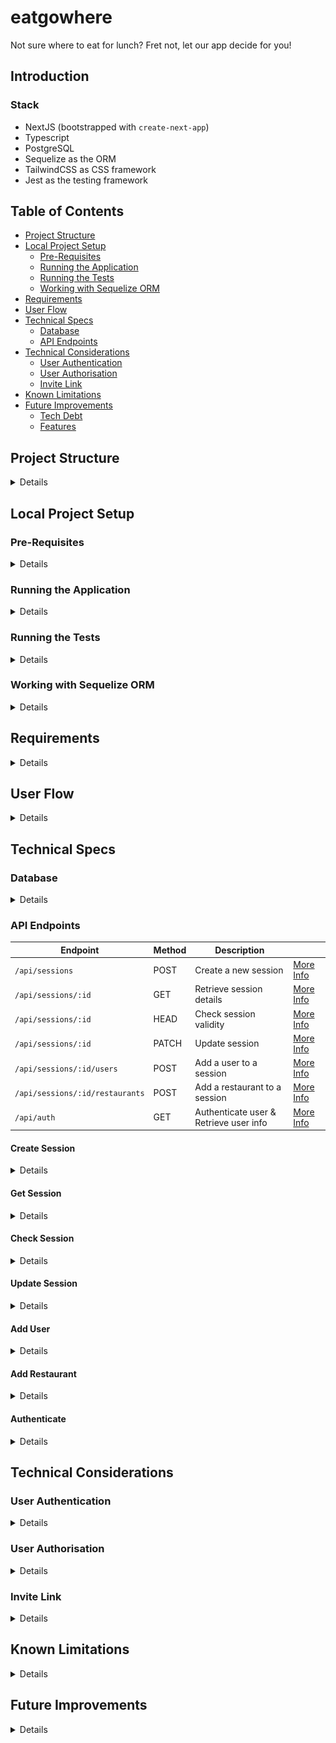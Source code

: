 # eatgowhere

Not sure where to eat for lunch? Fret not, let our app decide for you!

## Introduction

### Stack

- NextJS (bootstrapped with `create-next-app`)
- Typescript
- PostgreSQL
- Sequelize as the ORM
- TailwindCSS as CSS framework
- Jest as the testing framework

## Table of Contents

- [Project Structure](#project-structure)
- [Local Project Setup](#local-project-setup)
  - [Pre-Requisites](#pre-requisites)
  - [Running the Application](#running-the-application)
  - [Running the Tests](#running-the-tests)
  - [Working with Sequelize ORM](#working-with-sequelize-orm)
- [Requirements](#requirements)
- [User Flow](#user-flow)
- [Technical Specs](#technical-specs)
  - [Database](#database)
  - [API Endpoints](#api-endpoints)
- [Technical Considerations](#technical-considerations)
  - [User Authentication](#user-authentication)
  - [User Authorisation](#user-authorisation)
  - [Invite Link](#invite-link)
- [Known Limitations](#known-limitations)
- [Future Improvements](#future-improvements)
  - [Tech Debt](#tech-debt)
  - [Features](#features)

## Project Structure

<details>

```
eatgowhere/
├── .env.*
├── .gitignore
├── README.md
├── docker-compose.yml
├── package.json
├── tsconfig.json
├── public/                    # Static assets
│   ├── auth_flow.png
│   ├── database.png
│   ├── user_flow.png
│   └── *.svg
├── scripts/                   # Build and deployment scripts
│   └── run-local.sh
└── src/
    └── app/                   # Next.js App Router directory
        ├── globals.css
        ├── layout.tsx
        ├── (pages)/           # Pages
        │   ├── page.tsx
        │   ├── page.test.tsx
        │   └── sessions/
        ├── api/               # API route handlers
        │   ├── auth/
        │   └── sessions/
        ├── components/        # Reusable React components
        ├── database/          # Database configuration and models
        │   ├── config/
        │   ├── migrations/
        │   ├── models/
        │   └── seeders/
        ├── lib/               # Shared utilities and types
        │   ├── api-config.ts
        │   ├── interfaces.ts
        │   ├── types.ts
        │   └── validators.ts
        ├── services/          # Business logic layer
        │   ├── auth.ts
        │   ├── restaurant.ts
        │   ├── session.ts
        │   └── user.ts
        └── utils/             # Utility functions
            └── api.ts
```

</details>

## Local Project Setup

### Pre-Requisites

<details>

#### 1. Get a version manager

This project runs on **Node v22.18.0**.

We recommend downloading a node version manager for the management of different node versions across projects.

#### 2. Docker & Container Runtime

We recommend using `colima` over Docker Desktop.

Assuming that you are using Mac and use `homebrew` as your package manager:

```shell
brew_install "colima"
brew_install "docker"
brew_install "docker-compose"
brew_install "qemu"  # Ensures Colima can run x86 containers on Apple Silicon
```

<blockquote>
Some useful commands for `colima`:

```shell
colima stop                      # Stop Colima
colima start --memory 8 --cpu 4  # Start Colima with 4 CPU cores and 8GB RAM (for running tests)
```

If you prefer having some visuals, you may check out [`lazydocker`](https://github.com/jesseduffield/lazydocker).

</blockquote>

#### 3. Setup the Repository

```shell
npm install
npx sequelize-cli db:migrate # Run the migration files
```

#### 4. Add Environment Files

You will need to create the `.env.local` and `.env.test` files.

You may copy the following environment variables and their values for the `.env.test` file.

```
# .env.test

DB_NAME=eatgowhere_test
DB_USER=admin
DB_PASSWORD=admin
DB_HOST=localhost
DB_DIALECT=postgres
DB_PORT=5433

JWT_SECRET=your_jwt_secret_key
ACCESS_TOKEN_EXPIRY=7d
```

For the `.env.local` file,

- Database information can be retrieved from the [docker-compose.yml](./docker-compose.yml) file. The values to change are `DB_PORT=5432`, `DB_NAME=eatgowhere` and `DB_HOST=db`.
- The `JWT_SECRET` can be randomly generated and updated.
- You may change the `ACCESS_TOKEN_EXPIRY` as you wish. Do note the limitations of the access token in our application. See our [Known Limitations](#known-limitations) and [User Authentication](#user-authentication) for more information.

```
# .env.local

DB_NAME=eatgowhere
DB_USER=admin
DB_PASSWORD=admin
DB_HOST=db
DB_DIALECT=postgres
DB_PORT=5432

JWT_SECRET={YOUR_JWT_SECRET}
ACCESS_TOKEN_EXPIRY={YOUR_ACCESS_TOKEN_EXPIRY}
```

</details>

### Running the Application

<details>

Run the following script in your terminal:

```shell
./scripts/run-local.sh
```

This will bring up all the Docker containers in development mode. This includes:

- The client/server at `http://localhost:3000/`
- The database at `postgres://admin:admin@localhost:5432/eatgowhere`
- The test database at `postgres://admin:admin@localhost:5433/eatgowhere_test`

</details>

### Running the Tests

<details>

Run the following command in your terminal:

```shell
npm run test
```

This command runs both frontend and backend tests. Currently, this repository only has:

- Backend
  - API tests
- Frontend
  - Component tests
  - Page tests

</details>

### Working with Sequelize ORM

<details>

We use the Sequelize ORM to facilitate interaction with our PostgreSQL database.

The Sequelize CLI is the official command-line interface tool, designed to support and work with the Sequelize ORM.

Some useful commands includes:

```shell
# Creating a new table (model)
npx sequelize-cli model:generate --name <ModelName> --attributes <attribute1>:<type>,<attribute2>:<type>...

# Running the migration files
npx sequelize-cli db:migrate

# Undo-ing the previous migration
npx sequelize-cli db:migrate:undo
```

</details>

## Requirements

<details>

1. A user can initiate a session and invite others to join it.

2. Other users who have joined the session may submit a restaurant of their choice.

3. All users in the session are able to see restaurants that others have submitted.

4. The user who initiated the session is able to end the session.

   a. At the end of the session, a restaurant is randomly picked from all the submitted restaurants for that session. All users in the session are then able to see the picked restaurant.

   b. A user should not be able to join a session that has already ended.

</details>

## User Flow

<details>

The following user flows can be viewed in the diagram below:

- Creating a new session (as an initiator/host)
- Joining a session (as a participant)
- Ending a session (as an initiator/host)

![User Flow](./public/user_flow.png)

</details>

## Technical Specs

### Database

<details>

![Database Schema](./public/database.png)

#### `users` Table

| Column     | Type        | Description                                                         |
| ---------- | ----------- | ------------------------------------------------------------------- |
| id         | UUID        | Primary key. Generated by `gen_random_uuid()`.                      |
| username   | STRING      | Username of the user.                                               |
| session_id | UUID        | Foreign key to `sessions.id`.                                       |
| role       | TEXT (enum) | User role in session. One of: `initiator`, `participant`.           |
| created_at | DATE        | Timestamp when user was created. (auto-generated by Sequelize)      |
| updated_at | DATE        | Timestamp when user was last updated. (auto-generated by Sequelize) |

#### `sessions` Table

| Column     | Type        | Description                                                            |
| ---------- | ----------- | ---------------------------------------------------------------------- |
| id         | UUID        | Primary key. Generated by `gen_random_uuid()`.                         |
| status     | TEXT (enum) | Session status. One of: `active`, `ended`. Default: `active`.          |
| created_by | UUID        | Foreign key to `users.id`. User who created the session.               |
| ended_at   | DATE        | Timestamp when session was ended. Nullable.                            |
| created_at | DATE        | Timestamp when session was created. (auto-generated by Sequelize)      |
| updated_at | DATE        | Timestamp when session was last updated. (auto-generated by Sequelize) |

#### `restaurants` Table

| Column       | Type    | Description                                                               |
| ------------ | ------- | ------------------------------------------------------------------------- |
| id           | UUID    | Primary key. Generated by `gen_random_uuid()`.                            |
| name         | STRING  | Name of the restaurant.                                                   |
| submitted_by | UUID    | Foreign key to `users.id`. User who submitted the restaurant.             |
| session_id   | UUID    | Foreign key to `sessions.id`.                                             |
| chosen       | BOOLEAN | Whether this restaurant was chosen for the session. Default: `false`.     |
| created_at   | DATE    | Timestamp when restaurant was submitted. (auto-generated by Sequelize)    |
| updated_at   | DATE    | Timestamp when restaurant was last updated. (auto-generated by Sequelize) |

</details>

### API Endpoints

| Endpoint                        | Method | Description                            |                              |
| ------------------------------- | ------ | -------------------------------------- | ---------------------------- |
| `/api/sessions`                 | POST   | Create a new session                   | [More Info](#create-session) |
| `/api/sessions/:id`             | GET    | Retrieve session details               | [More Info](#get-session)    |
| `/api/sessions/:id`             | HEAD   | Check session validity                 | [More Info](#check-session)  |
| `/api/sessions/:id`             | PATCH  | Update session                         | [More Info](#update-session) |
| `/api/sessions/:id/users`       | POST   | Add a user to a session                | [More Info](#add-user)       |
| `/api/sessions/:id/restaurants` | POST   | Add a restaurant to a session          | [More Info](#add-restaurant) |
| `/api/auth`                     | GET    | Authenticate user & Retrieve user info | [More Info](#authenticate)   |

#### Create Session

<details>

**POST** `/api/sessions`

Create a new session

**Request Body:**

None

**Response (201):**

```typescript
{
  id: string;
  status: 'active' | 'ended';
  created_at: Date;
  updated_at: Date;
  created_by: string;
  ended_at?: Date;
}
```

**Error Responses:**

- `500` - Internal server error

</details>

#### Get Session

<details>

**GET** `/api/sessions/:id`

Retrieve session details

**Request Body:**

None

**Response (200):**

```typescript
{
  id: string;
  status: 'active' | 'ended';
  created_at: Date;
  updated_at: Date;
  created_by: string;
  ended_at?: Date;
  chosen_restaurant?: string;
  users: Record<string, {
    id: string;
    username: string;
    session_id: string;
    role: 'initiator' | 'participant';
    created_at: Date;
    updated_at: Date;
    restaurant?: string;
  }>;
}
```

**Error Responses:**

- `400` - Invalid session
- `401` - Unauthorized
- `422` - Validation error
- `500` - Internal server error

</details>

#### Check Session

<details>

**HEAD** `/api/sessions/:id`

Check session validity

**Request Body:**

None

**Response (204):**

No content

**Error Responses:**

- `400` - Invalid session
- `422` - Validation error
- `500` - Internal server error

</details>

#### Update Session

<details>

**PATCH** `/api/sessions/:id`

Update session

**Request Body:**

```typescript
{
  status: "active" | "ended";
  ended_at: string; // ISO date string
}
```

**Response (200):**

```typescript
{
  id: string;
  status: 'active' | 'ended';
  created_at: Date;
  updated_at: Date;
  created_by: string;
  ended_at?: Date;
}
```

**Error Responses:**

- `400` - Bad request
- `401` - Unauthorized
- `403` - Forbidden
- `422` - Validation error
- `500` - Internal server error

</details>

#### Add User

<details>

**POST** `/api/sessions/:id/users`

Add a user to a session

**Request Body:**

```typescript
{
  username: string;
  role: "initiator" | "participant";
}
```

**Response (201):**

```typescript
{
  id: string;
  username: string;
  session_id: string;
  role: "initiator" | "participant";
  created_at: Date;
  updated_at: Date;
}
```

**Error Responses:**

- `400` - Invalid session
- `409` - Initiator already exists
- `422` - Validation error
- `500` - Internal server error

</details>

#### Add Restaurant

<details>

**POST** `/api/sessions/:id/restaurants`

Add a restaurant to a session

**Request Body:**

```typescript
{
  name: string;
}
```

**Response (201):**

```typescript
{
  id: string;
  name: string;
  submitted_by: string;
  session_id: string;
  chosen: boolean;
  created_at: Date;
  updated_at: Date;
}
```

**Error Responses:**

- `401` - Unauthorized
- `409` - Restaurant already exists
- `422` - Validation error
- `500` - Internal server error

</details>

#### Authenticate

<details>

**GET** `/api/auth`

Authenticate user & Retrieve user info

**Request Body:**

None

**Response (200):**

```typescript
{
  id: string;
  username: string;
  session_id: string;
  role: "initiator" | "participant";
  created_at: Date;
  updated_at: Date;
}
```

**Error Responses:**

- `401` - Unauthorized
- `500` - Internal server error

</details>

## Technical Considerations

### User Authentication

<details>
This project uses JWT (JSON Web Tokens) stored in HTTP-only cookies for user authentication.

Our implementation is kind of a hybrid between **session-based authentication** and **JWT token authentication**.

- Unlike traditional JWT token authentication, we perform a database lookup on every request for authentication. This is because our `accessToken` cookie is long-lived, as we did not implement refresh tokens.
- However, unlike session-based authentication, there is no additional data storage of our sessions.

![User Flow](./public/auth_flow.png)

We chose this approach because,

- It is straightforward to implement;
- The `httpOnly` and `sameSite` settings provide some protection against common web vulnerabilities; and
- Our use case, helping a group decide on a lunch location, should typically take no more than a day. While a 1-day expiry for the access token isn't particularly short, we think that it should be short enough to suit our needs.

</details>

### User Authorisation

<details>

This project implements a simplified version of Role-Based Access Control.

There are two roles defined in this project:

- **Initiator**: the session creator/host
- **Participant**: a regular session member

**Permission Matrix**

| Resource   | Action   | Initiator | Participant |
| ---------- | -------- | --------- | ----------- |
| session    | create   |           |             |
| session    | validate |           |             |
| session    | get      | ✅        | ✅          |
| session    | update   | ❌        | ✅          |
| user       | create   |           |             |
| restaurant | add      | ✅        | ✅          |
| auth       | verify   |           |             |

#### Potential Enhancements

A potential enhancement is to,

- define the permissions,
- map these permissions to roles, and
- implement a middleware to manage the access control.

This would make it easier to manage the roles and permissions should the application scales, and provide a more flexible and maintainable access control system.

</details>

### Invite Link

<details>

This project generates shareable invite links using the Session ID. The invite link is in the format, `/sessions/:session_id/join`.

This current approach was compared against using invite tokens (URL example: `/sessions/:session_id/join?invite_token=xxx`). However, we opted for the simpler Session ID implementation because,

- The Session ID is in UUIDv4 format, which is harder to enumerate; and
- Though less secure, the data sensitivity in our application is low as we are simply displaying restaurant preferences.

#### Potential Enhancements

That said, we can consider using invite tokens as a potential enhancement as they offer several advantages:

- Greater flexibility for implementing future features. For example,
  - Configurable expiration, allowing for time-limited access;
  - Usage tracking, which could help monitor how links are shared;
  - Access limits, such as restricting the number of times a link can be used; and
  - Personalised tokens, enabling multiple invite links for the same session, each tied to a specific user.

</details>

## Known Limitations

<details>

- A user is tied to the browser they are using. Therefore:
  - They are unable to view information about the session they have joined from another browser on the same device; and
  - They are unable to join more than 1 session at a time.
- There is no auto refresh of the Session Details page. Users are expected to manually refresh to check if,
  - New users have joined the session; or
  - The session has ended and a restaurant has been chosen.
- Joining a new session, as a participant, will overwrite the browser's existing session without prior warning.
- The session will expire when the access token expires, regardless of the session status and/or outcome. Therefore:
  - A session may expire before it has ended; or
  - A session may expire before users are able to view the chosen restaurant.
- Due to the current frontend flow, users are **required** add a restaurant before the Session Details page is displayed.
  - Therefore, there is an assumption that every session will have at least one restaurant added by the time the session ends.
  - Should there be no restaurant added, the session can still be ended without a restaurant chosen.
- The table in the Session Details page, displaying the session's users and restaurants, does not cater for many users.
  - The table is non-scrollable and there is no pagination.

</details>

## Future Improvements

<details>

### Tech Debt

| Ticket                                 | Priority  | Description                                                                                                                                                                                                                                                                                                                                                         |
| -------------------------------------- | --------- | ------------------------------------------------------------------------------------------------------------------------------------------------------------------------------------------------------------------------------------------------------------------------------------------------------------------------------------------------------------------- |
| Comprehensive Test Coverage            | Very High | Currently, backend and frontend tests are not extensive enough. Manual testing is required when refactoring any parts of the application. We should improve test coverage by: <br>• Adding API tests for all endpoints <br>• Creating component and page tests for all UI components <br>• Implementing unit tests for backend services                             |
| Environment Variables Management       | High      | There is currently no validation of environment variables. The application may suddenly fail if required environment variables are missing. We should: <br>• Validate all required environment variables on application startup <br>• Implement environment-specific configuration management <br>• Add error messages for missing or invalid environment variables |
| API Middleware Management              | Medium    | NextJS supports only a single middleware function, which could become bloated as we add different types of middleware. We should: <br>• Create a helper function that can help to manage and chain multiple middleware functions <br>• Separate concerns (auth, validation) into individual middleware functions                                                    |
| Refactor Backend Tests                 | Medium    | Current API tests contain significant code duplication and repetitive patterns, leading to reduced readability. We should refactor the test suites by: <br>• Creating reusable helper functions for common test operations <br>• Implementing shared assertion utilities                                                                                            |
| Pre-Commit Hooks                       | Low       | Code quality checks are not enforced before commits, which can lead to inconsistent code style and failing builds. We should implement pre-commit hooks that will automatically run. Some checks include: <br>• Prettier formatting checks <br>• ESLint validation <br>• Automated test execution                                                                   |
| Enhanced Access Control Implementation | Low       | Current role-based access control is basic and may not scale well. For better management of roles and permissions, we should: <br>• Define permissions for each resource and action <br>• Create a permission-to-role mapping system <br>• Implement middleware to handle access control checks                                                                     |

### Features

| Ticket                         | Priority  | Problem Statement                                                                                                                                                                                                   | Solution                                                                                                                                                         |
| ------------------------------ | --------- | ------------------------------------------------------------------------------------------------------------------------------------------------------------------------------------------------------------------- | ---------------------------------------------------------------------------------------------------------------------------------------------------------------- |
| High Volume User Support       | Very High | The session details table does not handle large numbers of users and restaurants effectively. Current limitations include: <br>• Non-scrollable table layout <br>• No pagination support                            | We should implement: <br>• Scrolling for large datasets; or <br>• Pagination                                                                                     |
| Optional Restaurant Submission | High      | Some users might not want to submit a restaurant but still want to know the results. Currently, all users are required to add a restaurant before accessing the Session Details page.                               | <br>• Make restaurant submission optional for participants <br>• Handle edge cases where no restaurants are submitted but the initiator wants to end the session |
| Real-Time Session Updates      | High      | Users must manually refresh the page to see session updates. Without refreshing, they remain unaware of important session changes such as new participants joining, restaurants being added, or the session ending. | <br>• Browser notifications for critical session events (e.g. session ended, restaurant chosen) <br>• Real-time synchronisation of users and restaurants         |

</details>
